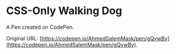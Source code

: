 # CSS-Only Walking Dog

A Pen created on CodePen.

Original URL: [https://codepen.io/AhmedSalemMask/pen/gQywBv](https://codepen.io/AhmedSalemMask/pen/gQywBv).
